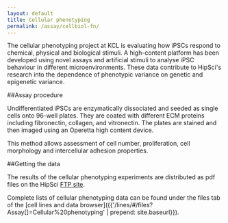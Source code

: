 ```yaml
---
layout: default
title: Cellular phenotyping
permalink: /assay/cellbiol-fn/
---
```


The cellular phenotyping project at KCL is evaluating how iPSCs respond to chemical,
physical and biological stimuli.
A high-content platform has been developed using novel assays and artificial
stimuli to analyse iPSC behaviour in different microenvironments.
These data contribute to HipSci's research into the dependence of phenotypic variance
on genetic and epigenetic variance.

##Assay procedure

Undifferentiated iPSCs are enzymatically dissociated and
seeded as single cells onto 96-well plates. They are coated with different ECM proteins
including fibronectin, collagen, and vitronectin. The plates
are stained and then imaged using an Operetta high content device.

This method allows assessment of cell number,
proliferation, cell morphology and intercellular adhesion properties.

##Getting the data

The results of the cellular phenotyping experiments are distributed as pdf files
on the HipSci [FTP site](ftp://ftp.hipsci.ebi.ac.uk/vol1/ftp/data/cellbiol-fn/pdf/).

Complete lists of cellular phenotyping data can be found under the files tab of
the [cell lines and data browser]({{'/lines/#/files?Assay[]=Cellular%20phenotyping' | prepend: site.baseurl}}).
